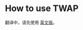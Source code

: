 # How to use TWAP

翻译中，请先使用 [英文版](https://docs.pancakeswap.finance/products/pancakeswap-exchange/limit-orders/how-to-use-twap)。
